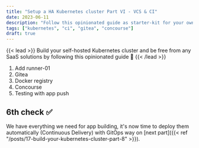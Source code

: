 ```yaml
---
title: "Setup a HA Kubernetes cluster Part VI - VCS & CI"
date: 2023-06-11
description: "Follow this opinionated guide as starter-kit for your own Kubernetes platform..."
tags: ["kubernetes", "ci", "gitea", "concourse"]
draft: true
---
```


{{< lead >}}
Build your self-hosted Kubernetes cluster and be free from any SaaS solutions by following this opinionated guide 🎉
{{< /lead >}}

1. Add runner-01
2. Gitea
3. Docker registry
4. Concourse
5. Testing with app push

## 6th check ✅

We have everything we need for app building, it's now time to deploy them automatically (Continuous Delivery) with GitOps way on [next part]({{< ref "/posts/17-build-your-kubernetes-cluster-part-8" >}}).
